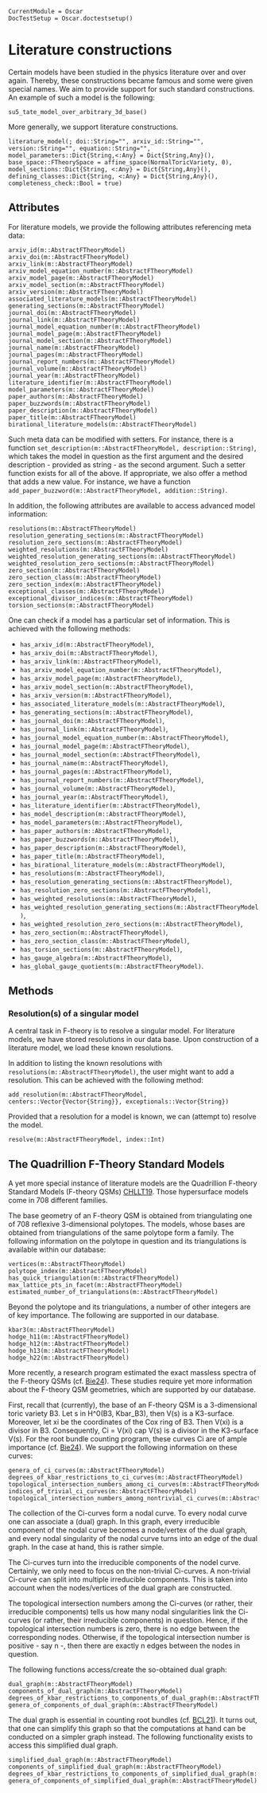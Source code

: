 ```@meta
CurrentModule = Oscar
DocTestSetup = Oscar.doctestsetup()
```

# Literature constructions

Certain models have been studied in the physics literature over and over again.
Thereby, these constructions became famous and some were given special names. We
aim to provide support for such standard constructions. An example of such a model is
the following:
```@docs
su5_tate_model_over_arbitrary_3d_base()
```
More generally, we support literature constructions.
```@docs
literature_model(; doi::String="", arxiv_id::String="", version::String="", equation::String="", model_parameters::Dict{String,<:Any} = Dict{String,Any}(), base_space::FTheorySpace = affine_space(NormalToricVariety, 0), model_sections::Dict{String, <:Any} = Dict{String,Any}(), defining_classes::Dict{String, <:Any} = Dict{String,Any}(), completeness_check::Bool = true)
```

## Attributes

For literature models, we provide the following attributes referencing meta data:
```@docs
arxiv_id(m::AbstractFTheoryModel)
arxiv_doi(m::AbstractFTheoryModel)
arxiv_link(m::AbstractFTheoryModel)
arxiv_model_equation_number(m::AbstractFTheoryModel)
arxiv_model_page(m::AbstractFTheoryModel)
arxiv_model_section(m::AbstractFTheoryModel)
arxiv_version(m::AbstractFTheoryModel)
associated_literature_models(m::AbstractFTheoryModel)
generating_sections(m::AbstractFTheoryModel)
journal_doi(m::AbstractFTheoryModel)
journal_link(m::AbstractFTheoryModel)
journal_model_equation_number(m::AbstractFTheoryModel)
journal_model_page(m::AbstractFTheoryModel)
journal_model_section(m::AbstractFTheoryModel)
journal_name(m::AbstractFTheoryModel)
journal_pages(m::AbstractFTheoryModel)
journal_report_numbers(m::AbstractFTheoryModel)
journal_volume(m::AbstractFTheoryModel)
journal_year(m::AbstractFTheoryModel)
literature_identifier(m::AbstractFTheoryModel)
model_parameters(m::AbstractFTheoryModel)
paper_authors(m::AbstractFTheoryModel)
paper_buzzwords(m::AbstractFTheoryModel)
paper_description(m::AbstractFTheoryModel)
paper_title(m::AbstractFTheoryModel)
birational_literature_models(m::AbstractFTheoryModel)
```
Such meta data can be modified with setters. For instance, there is a function
`set_description(m::AbstractFTheoryModel, description::String)`, which takes the
model in question as the first argument and the desired description - provided as string -
as the second argument. Such a setter function exists for all of the above. If appropriate,
we also offer a method that adds a new value. For instance, we have a function
`add_paper_buzzword(m::AbstractFTheoryModel, addition::String)`.

In addition, the following attributes are available to access advanced model information:
```@docs
resolutions(m::AbstractFTheoryModel)
resolution_generating_sections(m::AbstractFTheoryModel)
resolution_zero_sections(m::AbstractFTheoryModel)
weighted_resolutions(m::AbstractFTheoryModel)
weighted_resolution_generating_sections(m::AbstractFTheoryModel)
weighted_resolution_zero_sections(m::AbstractFTheoryModel)
zero_section(m::AbstractFTheoryModel)
zero_section_class(m::AbstractFTheoryModel)
zero_section_index(m::AbstractFTheoryModel)
exceptional_classes(m::AbstractFTheoryModel)
exceptional_divisor_indices(m::AbstractFTheoryModel)
torsion_sections(m::AbstractFTheoryModel)
```

One can check if a model has a particular set of information. This is achieved with the
following methods:
* `has_arxiv_id(m::AbstractFTheoryModel)`,
* `has_arxiv_doi(m::AbstractFTheoryModel)`,
* `has_arxiv_link(m::AbstractFTheoryModel)`,
* `has_arxiv_model_equation_number(m::AbstractFTheoryModel)`,
* `has_arxiv_model_page(m::AbstractFTheoryModel)`,
* `has_arxiv_model_section(m::AbstractFTheoryModel)`,
* `has_arxiv_version(m::AbstractFTheoryModel)`,
* `has_associated_literature_models(m::AbstractFTheoryModel)`,
* `has_generating_sections(m::AbstractFTheoryModel)`,
* `has_journal_doi(m::AbstractFTheoryModel)`,
* `has_journal_link(m::AbstractFTheoryModel)`,
* `has_journal_model_equation_number(m::AbstractFTheoryModel)`,
* `has_journal_model_page(m::AbstractFTheoryModel)`,
* `has_journal_model_section(m::AbstractFTheoryModel)`,
* `has_journal_name(m::AbstractFTheoryModel)`,
* `has_journal_pages(m::AbstractFTheoryModel)`,
* `has_journal_report_numbers(m::AbstractFTheoryModel)`,
* `has_journal_volume(m::AbstractFTheoryModel)`,
* `has_journal_year(m::AbstractFTheoryModel)`,
* `has_literature_identifier(m::AbstractFTheoryModel)`,
* `has_model_description(m::AbstractFTheoryModel)`,
* `has_model_parameters(m::AbstractFTheoryModel)`,
* `has_paper_authors(m::AbstractFTheoryModel)`,
* `has_paper_buzzwords(m::AbstractFTheoryModel)`,
* `has_paper_description(m::AbstractFTheoryModel)`,
* `has_paper_title(m::AbstractFTheoryModel)`,
* `has_birational_literature_models(m::AbstractFTheoryModel)`,
* `has_resolutions(m::AbstractFTheoryModel)`,
* `has_resolution_generating_sections(m::AbstractFTheoryModel)`,
* `has_resolution_zero_sections(m::AbstractFTheoryModel)`,
* `has_weighted_resolutions(m::AbstractFTheoryModel)`,
* `has_weighted_resolution_generating_sections(m::AbstractFTheoryModel)`,
* `has_weighted_resolution_zero_sections(m::AbstractFTheoryModel)`,
* `has_zero_section(m::AbstractFTheoryModel)`,
* `has_zero_section_class(m::AbstractFTheoryModel)`,
* `has_torsion_sections(m::AbstractFTheoryModel)`,
* `has_gauge_algebra(m::AbstractFTheoryModel)`,
* `has_global_gauge_quotients(m::AbstractFTheoryModel)`.


## Methods

### Resolution(s) of a singular model

A central task in F-theory is to resolve a singular model.
For literature models, we have stored resolutions in our data base.
Upon construction of a literature model, we load these known resolutions.

In addition to listing the known resolutions with `resolutions(m::AbstractFTheoryModel)`,
the user might want to add a resolution. This can be achieved with the following method:
```@docs
add_resolution(m::AbstractFTheoryModel, centers::Vector{Vector{String}}, exceptionals::Vector{String})
```
Provided that a resolution for a model is known, we can (attempt to) resolve the model.
```@docs
resolve(m::AbstractFTheoryModel, index::Int)
```


## The Quadrillion F-Theory Standard Models

A yet more special instance of literature models are the Quadrillion F-theory Standard Models
(F-theory QSMs) [CHLLT19](@cite). Those hypersurface models come in 708 different families.

The base geometry of an F-theory QSM is obtained from triangulating one of 708 reflexive 3-dimensional
polytopes. The models, whose bases are obtained from triangulations of the same polytope form a family.
The following information on the polytope in question and its triangulations is available within our database:
```@docs
vertices(m::AbstractFTheoryModel)
polytope_index(m::AbstractFTheoryModel)
has_quick_triangulation(m::AbstractFTheoryModel)
max_lattice_pts_in_facet(m::AbstractFTheoryModel)
estimated_number_of_triangulations(m::AbstractFTheoryModel)
```

Beyond the polytope and its triangulations, a number of other integers are of key importance. The following
are supported in our database.
```@docs
kbar3(m::AbstractFTheoryModel)
hodge_h11(m::AbstractFTheoryModel)
hodge_h12(m::AbstractFTheoryModel)
hodge_h13(m::AbstractFTheoryModel)
hodge_h22(m::AbstractFTheoryModel)
```

More recently, a research program estimated the exact massless spectra of the F-theory QSMs
(cf. [Bie24](@cite)). These studies require yet more information about the F-theory QSM geometries,
which are supported by our database.

First, recall that (currently), the base of an F-theory QSM is a 3-dimensional toric variety B3.
Let s in H^0(B3, Kbar_B3), then V(s) is a K3-surface. Moreover, let xi be the coordinates
of the Cox ring of B3. Then V(xi) is a divisor in B3. Consequently, Ci = V(xi) cap V(s)
is a divisor in the K3-surface V(s). For the root bundle counting program, these curves Ci are
of ample importance (cf. [Bie24](@cite)). We support the following information on these curves:
```@docs
genera_of_ci_curves(m::AbstractFTheoryModel)
degrees_of_kbar_restrictions_to_ci_curves(m::AbstractFTheoryModel)
topological_intersection_numbers_among_ci_curves(m::AbstractFTheoryModel)
indices_of_trivial_ci_curves(m::AbstractFTheoryModel)
topological_intersection_numbers_among_nontrivial_ci_curves(m::AbstractFTheoryModel)
```

The collection of the Ci-curves form a nodal curve. To every nodal curve one can associate a
(dual) graph. In this graph, every irreducible component of the nodal curve becomes a node/vertex
of the dual graph, and every nodal singularity of the nodal curve turns into an edge of the dual
graph. In the case at hand, this is rather simple.

The Ci-curves turn into the irreducible components of the nodel curve. Certainly, we only need
to focus on the non-trivial Ci-curves. A non-trivial Ci-curve can split into multiple irreducible
components. This is taken into account when the nodes/vertices of the dual graph are constructed.

The topological intersection numbers among the Ci-curves (or rather, their irreducible components)
tells us how many nodal singularities link the Ci-curves (or rather, their irreducible components)
in question. Hence, if the topological intersection numbers is zero, there is no edge between the
corresponding nodes. Otherwise, if the topological intersection number is positive - say n -, then
there are exactly n edges between the nodes in question.

The following functions access/create the so-obtained dual graph:
```@docs
dual_graph(m::AbstractFTheoryModel)
components_of_dual_graph(m::AbstractFTheoryModel)
degrees_of_kbar_restrictions_to_components_of_dual_graph(m::AbstractFTheoryModel)
genera_of_components_of_dual_graph(m::AbstractFTheoryModel)
```

The dual graph is essential in counting root bundles (cf. [BCL21](@cite)). It turns out, that one
can simplify this graph so that the computations at hand can be conducted on a simpler graph
instead. The following functionality exists to access this simplified dual graph.
```@docs
simplified_dual_graph(m::AbstractFTheoryModel)
components_of_simplified_dual_graph(m::AbstractFTheoryModel)
degrees_of_kbar_restrictions_to_components_of_simplified_dual_graph(m::AbstractFTheoryModel)
genera_of_components_of_simplified_dual_graph(m::AbstractFTheoryModel)
```
